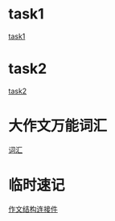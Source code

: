# task1
[task1](./task1.md)

# task2

[task2](./task2.md)


# 大作文万能词汇
[词汇](./vocabulary.md)


# 临时速记
[作文结构连接件](./memorize.md)